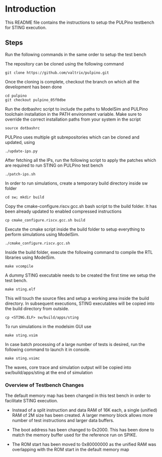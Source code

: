 # Introduction

This README file contains the instructions to setup the PULPino testbench for
STING execution.

## Steps

Run the following commands in the same order to setup the test bench

The repository can be cloned using the following command

    git clone https://github.com/valtrix/pulpino.git

Once the cloning is complete, checkout the branch on which all the development
has been done

    cd pulpino
    git checkout pulpino_05f0dbe

Run the dotbashrc script to include the paths to ModelSim and PULPino toolchain
installation in the PATH environment variable. Make sure to override the correct
installation paths from your system in the script

    source dotbashrc

PULPino uses multiple git subrepositories which can be cloned and updated, using

    ./update-ips.py

After fetching all the IPs, run the following script to apply the patches which
are required to run STING on PULPino test bench

    ./patch-ips.sh


In order to run simulations, create a temporary build directory inside sw folder

    cd sw; mkdir build

Copy the cmake-configure.riscv.gcc.sh bash script to the build folder. It has been
already updated to enabled compressed instructions

    cp cmake_configure.riscv.gcc.sh build

Execute the cmake script inside the build folder to setup everything to perform
simulations using ModelSim.

    ./cmake_configure.riscv.gcc.sh

Inside the build folder, execute the following command to compile the RTL libraries
using ModelSim.

    make vcompile

A dummy STING executable needs to be created the first time we setup the test bench.

    make sting.elf

This will touch the source files and setup a working area inside the build directory.
In subsequent executions, STING executables will be copied into the build directory
from outside.

    cp <STING.ELF> sw/build/apps/sting

To run simulations in the modelsim GUI use

    make sting.vsim

In case batch processing of a large number of tests is desired, run the following command
to launch it in console.

    make sting.vsimc

The waves, core trace and simulation output will be copied into sw/build/apps/sting at the
end of simulation

### Overview of Testbench Changes

The default memory map has been changed in this test bench in order to facilitate STING
execution.

- Instead of a split instruction and data RAM of 16K each, a single (unified) RAM of 2M
  size has been created. A larger memory block allows more number of test instructions
  and larger data buffers.

- The boot address has been changed to 0x2000. This has been done to match the memory
  buffer used for the reference run on SPIKE.

- The ROM start has been moved to 0x80000000 as the unified RAM was overlapping with the
  ROM start in the default memory map
